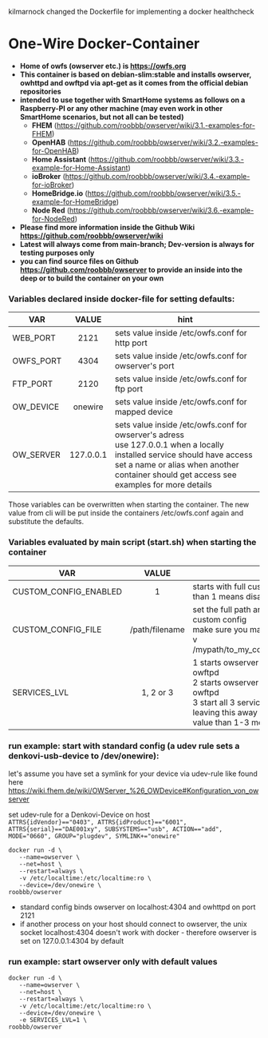 kilmarnock changed the Dockerfile for implementing a docker healthcheck

# One-Wire Docker-Container

+ **Home of owfs (owserver etc.) is https://owfs.org**
+ **This container is based on debian-slim:stable and installs owserver, owhttpd and owftpd via apt-get as it comes from the official debian repositories**
+ **intended to use together with SmartHome systems as follows on a Raspberry-PI or any other machine (may even work in other SmartHome scenarios, but not all can be tested)**
  - **FHEM** (https://github.com/roobbb/owserver/wiki/3.1.-examples-for-FHEM)
  - **OpenHAB** (https://github.com/roobbb/owserver/wiki/3.2.-examples-for-OpenHAB)
  - **Home Assistant** (https://github.com/roobbb/owserver/wiki/3.3.-example-for-Home-Assistant)
  - **ioBroker** (https://github.com/roobbb/owserver/wiki/3.4.-example-for-ioBroker)
  - **HomeBridge.io** (https://github.com/roobbb/owserver/wiki/3.5.-example-for-HomeBridge)
  - **Node Red** (https://github.com/roobbb/owserver/wiki/3.6.-example-for-NodeRed)
+ **Please find more information inside the Github Wiki https://github.com/roobbb/owserver/wiki**
+ **Latest will always come from main-branch; Dev-version is always for testing purposes only**
+ **you can find source files on Github https://github.com/roobbb/owserver to provide an inside into the deep or to build the container on your own**

### Variables declared inside docker-file for setting defaults:

|VAR               |VALUE   |hint                                                                                     |
|------------------|:----------:|--------------------------------------------------------------------------|
|WEB_PORT   |2121     |sets value inside /etc/owfs.conf for http port             | 
|OWFS_PORT|4304      |sets value  inside /etc/owfs.conf for owserver's port|
|FTP_PORT    |2120      |sets value inside /etc/owfs.conf for ftp port                |
|OW_DEVICE |onewire|sets value inside /etc/owfs.conf for mapped device  |
|OW_SERVER|127.0.0.1|sets value inside /etc/owfs.conf for owserver's adress<br>use 127.0.0.1 when a locally installed service should have access<br>set a name or alias when another container should get access see examples for more details|

Those variables can be overwritten when starting the container. The new value from cli will be put inside the containers /etc/owfs.conf again and substitute the defaults.

### Variables evaluated by main script (start.sh) when starting the container

|VAR               |VALUE   |hint                                                                                     |
|------------------|:----------:|--------------------------------------------------------------------------|
|CUSTOM_CONFIG_ENABLED|1                         |starts with full custom config file, other than 1 means disabled| 
|CUSTOM_CONFIG_FILE          |/path/filename|set the full path and filename of the custom config <br> make sure you mapped it in there (e.g. -v /mypath/to_my_config:/root/.local/share)|
|SERVICES_LVL|1, 2 or 3| 1 starts owserver only, no owhttpd or owftpd<br>2 starts owserver and owhttpd, no owftpd<br>3 start all 3 services<br>leaving this away or giving any other value than 1-3 means use the default: 3|

### run example: start with standard config (a udev rule sets a denkovi-usb-device to /dev/onewire):

let's assume you have set a symlink for your device via udev-rule like found here https://wiki.fhem.de/wiki/OWServer_%26_OWDevice#Konfiguration_von_owserver

set udev-rule for a Denkovi-Device on host \
`ATTRS{idVendor}=="0403", ATTRS{idProduct}=="6001", ATTRS{serial}=="DAE001xy", SUBSYSTEMS=="usb", ACTION=="add", MODE="0660", GROUP="plugdev", SYMLINK+="onewire"`


    docker run -d \
       --name=owserver \
       --net=host \
       --restart=always \
       -v /etc/localtime:/etc/localtime:ro \
       --device=/dev/onewire \
    roobbb/owserver

+ standard config binds owserver on localhost:4304 and owhttpd on port 2121
+ if another process on your host should connect to owserver, the unix socket localhost:4304 doesn't work with docker - therefore owserver is set on 127.0.0.1:4304 by default

### run example: start owserver only with default values 

    docker run -d \
       --name=owserver \
       --net=host \
       --restart=always \
       -v /etc/localtime:/etc/localtime:ro \
       --device=/dev/onewire \
       -e SERVICES_LVL=1 \
    roobbb/owserver
